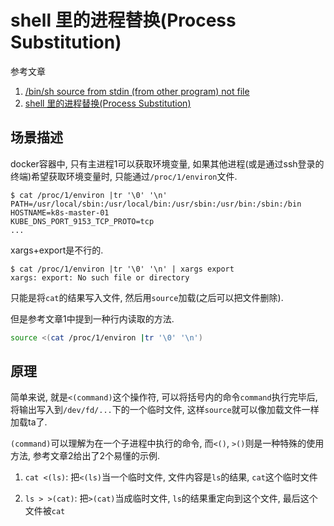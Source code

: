 # shell 里的进程替换(Process Substitution)

参考文章

1. [/bin/sh source from stdin (from other program) not file](https://superuser.com/questions/272485/bin-sh-source-from-stdin-from-other-program-not-file)
2. [shell 里的进程替换(Process Substitution)](https://www.runoob.com/w3cnote/shell-process-substitution.html)

## 场景描述

docker容器中, 只有主进程1可以获取环境变量, 如果其他进程(或是通过ssh登录的终端)希望获取环境变量时, 只能通过`/proc/1/environ`文件.

```console
$ cat /proc/1/environ |tr '\0' '\n'
PATH=/usr/local/sbin:/usr/local/bin:/usr/sbin:/usr/bin:/sbin:/bin
HOSTNAME=k8s-master-01
KUBE_DNS_PORT_9153_TCP_PROTO=tcp
...
```

xargs+export是不行的.

```
$ cat /proc/1/environ |tr '\0' '\n' | xargs export
xargs: export: No such file or directory
```

只能是将`cat`的结果写入文件, 然后用`source`加载(之后可以把文件删除).

但是参考文章1中提到一种行内读取的方法.

```bash
source <(cat /proc/1/environ |tr '\0' '\n')
```

## 原理

简单来说, 就是`<(command)`这个操作符, 可以将括号内的命令`command`执行完毕后, 将输出写入到`/dev/fd/...`下的一个临时文件, 这样`source`就可以像加载文件一样加载ta了.

`(command)`可以理解为在一个子进程中执行的命令, 而`<()`, `>()`则是一种特殊的使用方法, 参考文章2给出了2个易懂的示例.

1. `cat <(ls)`: 把`<(ls)`当一个临时文件, 文件内容是`ls`的结果, `cat`这个临时文件

2. `ls > >(cat)`: 把`>(cat)`当成临时文件, `ls`的结果重定向到这个文件, 最后这个文件被`cat`
